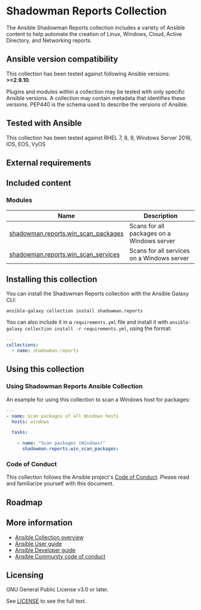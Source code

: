 # Shadowman Reports Collection

The Ansible Shadowman Reports collection includes a variety of Ansible content to help automate the creation of Linux, Windows, Cloud, Active Directory, and Networking reports.

<!--start requires_ansible-->
## Ansible version compatibility

This collection has been tested against following Ansible versions: **>=2.9.10**.

Plugins and modules within a collection may be tested with only specific Ansible versions.
A collection may contain metadata that identifies these versions.
PEP440 is the schema used to describe the versions of Ansible.
<!--end requires_ansible-->

## Tested with Ansible

This collection has been tested against RHEL 7, 8, 9, Windows Server 2016, IOS, EOS, VyOS
<!-- List the versions of Ansible the collection has been tested with. Must match what is in galaxy.yml. -->

## External requirements
<!-- List any external resources the collection depends on, for example minimum versions of an OS, libraries, or utilities. Do not list other Ansible collections here. -->

## Included content
<!--start collection content-->


### Modules
Name | Description
--- | ---
[shadowman.reports.win_scan_packages](https://github.com/shadowman-lab/shadowman.reports/blob/main/docs/shadowman.reports.win_scan_packages_module.rst)|Scans for all packages on a Windows server
[shadowman.reports.win_scan_services](https://github.com/shadowman-lab/shadowman.reports/blob/main/docs/shadowman.reports.win_scan_services_module.rst)|Scans for all services on a Windows server

<!--end collection content-->

## Installing this collection

You can install the Shadowman Reports collection with the Ansible Galaxy CLI:

    ansible-galaxy collection install shadowman.reports

You can also include it in a `requirements.yml` file and install it with `ansible-galaxy collection install -r requirements.yml`, using the format:

```yaml
---
collections:
  - name: shadowman.reports
```
## Using this collection

### Using Shadowman Reports Ansible Collection

An example for using this collection to scan a Windows host for packages:


```yaml
---
- name: Scan packages of all Windows hosts
  hosts: windows

  tasks:

    - name: "Scan packages (Windows)"
      shadowman.reports.win_scan_packages:

```


### Code of Conduct
This collection follows the Ansible project's
[Code of Conduct](https://docs.ansible.com/ansible/devel/community/code_of_conduct.html).
Please read and familiarize yourself with this document.

## Roadmap

<!-- Optional. Include the roadmap for this collection, and the proposed release/versioning strategy so users can anticipate the upgrade/update cycle. -->

## More information

- [Ansible Collection overview](https://github.com/ansible-collections/overview)
- [Ansible User guide](https://docs.ansible.com/ansible/latest/user_guide/index.html)
- [Ansible Developer guide](https://docs.ansible.com/ansible/latest/dev_guide/index.html)
- [Ansible Community code of conduct](https://docs.ansible.com/ansible/latest/community/code_of_conduct.html)

## Licensing

GNU General Public License v3.0 or later.

See [LICENSE](https://www.gnu.org/licenses/gpl-3.0.txt) to see the full text.
